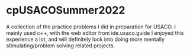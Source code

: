 # cpUSACOSummer2022
A collection of the practice problems I did in preparation for USACO.
I mainly used c++, with the web editor from ide.usaco.guide
I enjoyed this experience a lot, and will definitely look into doing more mentally stimulating/problem solving related projects.
